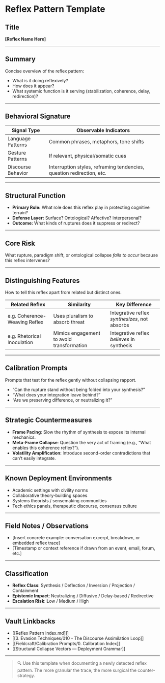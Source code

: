 # Reflex Pattern Template

## Title

**[Reflex Name Here]**

---

## Summary

Concise overview of the reflex pattern:  
- What is it doing reflexively?  
- How does it appear?  
- What systemic function is it serving (stabilization, coherence, delay, redirection)?  

---

## Behavioral Signature

| Signal Type       | Observable Indicators                                                  |
|-------------------|------------------------------------------------------------------------|
| Language Patterns | Common phrases, metaphors, tone shifts                                 |
| Gesture Patterns  | If relevant, physical/somatic cues                                     |
| Discourse Behavior| Interruption styles, reframing tendencies, question redirection, etc.  |

---

## Structural Function

- **Primary Role:** What role does this reflex play in protecting cognitive terrain?
- **Defense Layer:** Surface? Ontological? Affective? Interpersonal?
- **Outcome:** What kinds of ruptures does it suppress or redirect?

---

## Core Risk

What rupture, paradigm shift, or ontological collapse *fails to occur* because this reflex intervenes?

---

## Distinguishing Features

How to tell this reflex apart from related but distinct ones.

| Related Reflex                | Similarity                                  | Key Difference                                |
|------------------------------|---------------------------------------------|-----------------------------------------------|
| e.g. Coherence-Weaving Reflex| Uses pluralism to absorb threat             | Integrative reflex *synthesizes*, not absorbs |
| e.g. Rhetorical Inoculation  | Mimics engagement to avoid transformation   | Integrative reflex *believes* in synthesis     |

---

## Calibration Prompts

Prompts that test for the reflex gently without collapsing rapport.

- “Can the rupture stand without being folded into your synthesis?”
- “What does your integration leave behind?”
- “Are we preserving difference, or neutralizing it?”

---

## Strategic Countermeasures

- **Frame Pacing**: Slow the rhythm of synthesis to expose its internal mechanics.
- **Meta-Frame Collapse**: Question the very act of framing (e.g., “What enables this coherence reflex?”).
- **Volatility Amplification**: Introduce second-order contradictions that can’t easily integrate.

---

## Known Deployment Environments

- Academic settings with civility norms
- Collaborative theory-building spaces
- Systems theorists / sensemaking communities
- Tech ethics panels, therapeutic discourse, consensus culture

---

## Field Notes / Observations

- [Insert concrete example: conversation excerpt, breakdown, or embedded reflex trace]
- [Timestamp or context reference if drawn from an event, email, forum, etc.]

---

## Classification

- **Reflex Class**: Synthesis / Deflection / Inversion / Projection / Containment  
- **Epistemic Impact**: Neutralizing / Diffusive / Delay-based / Redirective  
- **Escalation Risk**: Low / Medium / High

---

## Vault Linkbacks

- [[Reflex Pattern Index.md]]]  
- [[3. Evasion Techniques/010 - The Discourse Assimilation Loop]]  
- [[Fieldcraft/Calibration Prompts/0. Calibration Index]]  
- [[Structural Collapse Vectors — Deployment Grammar]]  

---

> 🔍 Use this template when documenting a newly detected reflex pattern. The more granular the trace, the more surgical the counter-strategy.

